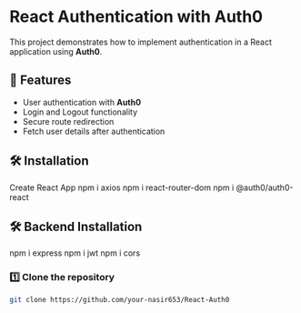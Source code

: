 # React Authentication with Auth0

This project demonstrates how to implement authentication in a React application using **Auth0**.

## 🚀 Features
- User authentication with **Auth0**
- Login and Logout functionality
- Secure route redirection
- Fetch user details after authentication

## 🛠️ Installation
Create React App
npm i axios
npm i react-router-dom
npm i @auth0/auth0-react

 ## 🛠️ Backend Installation
 npm i express
 npm i jwt
 npm i cors


### 1️⃣ Clone the repository
```bash
git clone https://github.com/your-nasir653/React-Auth0

